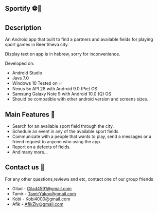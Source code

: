 ## Sportify ⚽🏀

## Description
An Android app that built to find a partners and available fields for playing sport games in Beer Sheva city.

Display text on app is in hebrew, sorry for inconvenience.

Developed on:
* Android Studio
* Java 7.0
* Windows 10
Tested on ✅ 
* Nexus 5x API 28 with Android 9.0 (Pie) OS
* Samsung Galaxy Note 9 with Android 10.0 (Q) OS
* Should be compatible with other android version and screens sizes.
## Main Features 📢
* Search for an available sport field through the city.
* Schedule an event in any of the available sport fields.
* Communicate with a people that wants to play, send a messages or a friend request to anyone who using the app.
* Report on a defects of fields.
* And many more... 

## Contact us 📧
For any other questions,reviews and etc, contact one of our group friends 
* Gilad - Gilad4591@gmail.com
* Tamir - TamirYakov@gmail.com
* Kobi - Kobi4000@gmail.com
* Afik - AfikZiv@gmail.com
